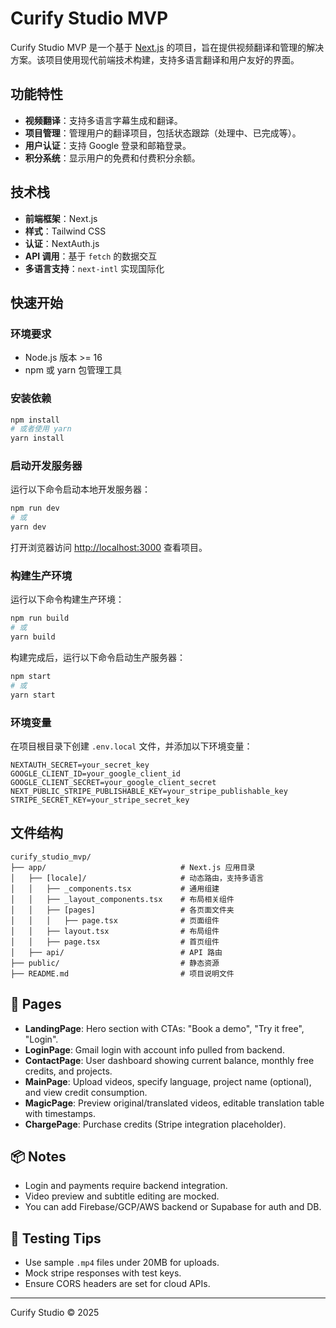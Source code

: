 # Curify Studio MVP

Curify Studio MVP 是一个基于 [Next.js](https://nextjs.org) 的项目，旨在提供视频翻译和管理的解决方案。该项目使用现代前端技术构建，支持多语言翻译和用户友好的界面。

## 功能特性

- **视频翻译**：支持多语言字幕生成和翻译。
- **项目管理**：管理用户的翻译项目，包括状态跟踪（处理中、已完成等）。
- **用户认证**：支持 Google 登录和邮箱登录。
- **积分系统**：显示用户的免费和付费积分余额。

## 技术栈

- **前端框架**：Next.js
- **样式**：Tailwind CSS
- **认证**：NextAuth.js
- **API 调用**：基于 `fetch` 的数据交互
- **多语言支持**：`next-intl` 实现国际化

## 快速开始

### 环境要求

- Node.js 版本 >= 16
- npm 或 yarn 包管理工具

### 安装依赖

```bash
npm install
# 或者使用 yarn
yarn install
```

### 启动开发服务器

运行以下命令启动本地开发服务器：

```bash
npm run dev
# 或
yarn dev
```

打开浏览器访问 [http://localhost:3000](http://localhost:3000) 查看项目。

### 构建生产环境

运行以下命令构建生产环境：

```bash
npm run build
# 或
yarn build
```

构建完成后，运行以下命令启动生产服务器：

```bash
npm start
# 或
yarn start
```

### 环境变量

在项目根目录下创建 `.env.local` 文件，并添加以下环境变量：

```env
NEXTAUTH_SECRET=your_secret_key
GOOGLE_CLIENT_ID=your_google_client_id
GOOGLE_CLIENT_SECRET=your_google_client_secret
NEXT_PUBLIC_STRIPE_PUBLISHABLE_KEY=your_stripe_publishable_key
STRIPE_SECRET_KEY=your_stripe_secret_key
```

## 文件结构

```
curify_studio_mvp/
├── app/                              # Next.js 应用目录
│   ├── [locale]/                     # 动态路由，支持多语言
│   │   ├── _components.tsx           # 通用组建
│   │   ├── _layout_components.tsx    # 布局相关组件
│   │   ├── [pages]                   # 各页面文件夹
│   │   │   ├── page.tsx              # 页面组件
│   │   ├── layout.tsx                # 布局组件
│   │   ├── page.tsx                  # 首页组件
│   ├── api/                          # API 路由
├── public/                           # 静态资源
├── README.md                         # 项目说明文件
```

## 📄 Pages
- **LandingPage**: Hero section with CTAs: "Book a demo", "Try it free", "Login".
- **LoginPage**: Gmail login with account info pulled from backend.
- **ContactPage**: User dashboard showing current balance, monthly free credits, and projects.
- **MainPage**: Upload videos, specify language, project name (optional), and view credit consumption.
- **MagicPage**: Preview original/translated videos, editable translation table with timestamps.
- **ChargePage**: Purchase credits (Stripe integration placeholder).

## 📦 Notes

- Login and payments require backend integration.
- Video preview and subtitle editing are mocked.
- You can add Firebase/GCP/AWS backend or Supabase for auth and DB.

## 🧪 Testing Tips

- Use sample `.mp4` files under 20MB for uploads.
- Mock stripe responses with test keys.
- Ensure CORS headers are set for cloud APIs.

---

Curify Studio © 2025